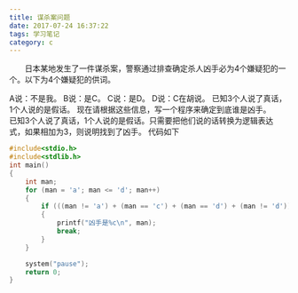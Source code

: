 ```yaml
---
title: 谋杀案问题
date: 2017-07-24 16:37:22
tags: 学习笔记
category: c 
---
```

&emsp;&emsp;日本某地发生了一件谋杀案，警察通过排查确定杀人凶手必为4个嫌疑犯的一个。以下为4个嫌疑犯的供词。
<!--more-->
A说：不是我。
B说：是C。
C说：是D。
D说：C在胡说。
已知3个人说了真话，1个人说的是假话。
现在请根据这些信息，写一个程序来确定到底谁是凶手。
&emsp;&emsp;已知3个人说了真话，1个人说的是假话。只需要把他们说的话转换为逻辑表达式，如果相加为3，则说明找到了凶手。
代码如下
```c 
#include<stdio.h>
#include<stdlib.h>
int main()
{
	int man;
	for (man = 'a'; man <= 'd'; man++)
	{
		if (((man != 'a') + (man == 'c') + (man == 'd') + (man != 'd')) == 3)
		{
			printf("凶手是%c\n", man);
			break;
		}
	}

	system("pause");
	return 0;
}
```